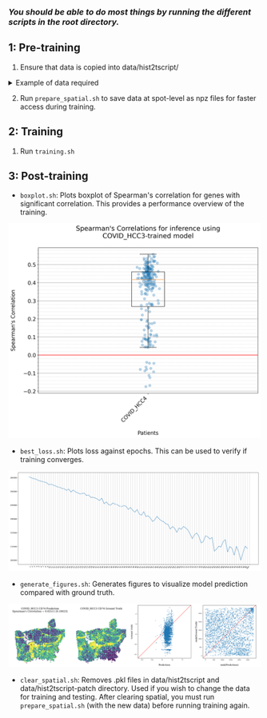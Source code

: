 ### *You should be able to do most things by running the different scripts in the root directory.*

1: Pre-training
---------------

1. Ensure that data is copied into data/hist2tscript/
<details>
    <summary> Example of data required </summary>

    Requirements: 3 CSV/TSV files (compressed as gz) + HnE image. Using example of HCC1 (coded as BC30001, replicate C1):

    CSV/TSV files:
    --------------
        1. BC30001_C1_Coords.tsv.gz 
        2. BC30001_C1_stdata.tsv.gz
        3. spots_BC30001_C1.csv.gz

    HnE image:
    ----------
        [CASE 1] Using lower-res TIF file (around 4000px*4000px)

        If using lower-res TIF file , TIF image can be loaded directly by openslide. NOTE: Branch individual_window is not set up to do this. individual_window is for CASE 2 below.

            

        <CASE 2> Using full-res TIF file (around 40,000px by 40,000px)

        Openslide cannot load full-res TIF file. Tiling must be done prior to running the model, using the script `crop_to_spot.py` in utilities branch of this repo. Then, create the directory `HE_BC30001_C1` and copy tiled TIFs inside.

    Example file tree
    -----------------
        [CASE 1]

        data
        ├── hist2tscript
        |   ├── BC30001_C1_Coords.tsv.gz
        |   ├── BC30001_C1_stdata.tsv.gz
        |   ├── spots_BC30001_C1.csv.gz
        |   └── HE_BC30001_C1.tif

        [CASE 2]

        data
        ├── hist2tscript
        |   ├── BC30001_C1_Coords.tsv.gz
        |   ├── BC30001_C1_stdata.tsv.gz
        |   ├── spots_BC30001_C1.csv.gz
        |   ├── HE_BC30001_C1
        |   |   ├── BC30001_11_11.tif
        |   |   ├── BC30001_11_13.tif
        |   |   ├── BC30001_11_15.tif
        ...
        |   |   ├── BC30001_117_37.tif
        |   |   ├── BC30001_117_39.tif
        |   |   └── BC30001_117_41.tif
                <3043 TIF files corresponding to 3043 in-tissue spots>

</details>

2. Run `prepare_spatial.sh` to save data at spot-level as npz files for faster access during training.


2: Training
-----------
1. Run `training.sh` 


3: Post-training
----------------
- `boxplot.sh`: Plots boxplot of Spearman's correlation for genes with significant correlation. This provides a performance overview of the training.

![boxplot](./readme_images/boxplot.png)

- `best_loss.sh`: Plots loss against epochs. This can be used to verify if training converges.

![best_loss](./readme_images/best_loss.png)

- `generate_figures.sh`: Generates figures to visualize model prediction compared with ground truth.

![generate_figures](./readme_images/generate_figures.png)

- `clear_spatial.sh`: Removes .pkl files in data/hist2tscript and data/hist2tscript-patch directory. Used if you wish to change the data for training and testing. After clearing spatial, you must run `prepare_spatial.sh` (with the new data) before running training again.